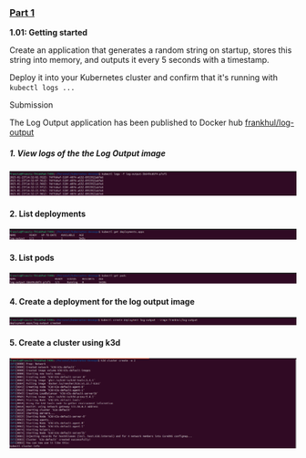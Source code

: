 ### [Part 1](https://devopswithkubernetes.com/part-1)

**1.01: Getting started**

Create an application that generates a random string on startup, stores this string into memory, and outputs it every 5 seconds with a timestamp.

Deploy it into your Kubernetes cluster and confirm that it's running with `kubectl logs ...`

Submission

The Log Output application has been published to Docker hub [frankhul/log-output](https://hub.docker.com/r/frankhul/log-output)

##### 1. View logs of the the Log Output image

![Logs for the log output app](1.01/img/1.01_log_output_logs.png)

#### 2. List deployments

![List Deployments](1.01/img/1.01_list_deployments.png)

#### 3. List pods

![List Pods](1.01/img/1.01_list_pods.png)

#### 4. Create a deployment for the log output image

![Create Log Output Deployment](1.01/img/1.01_create_log_output_deployment.png)

#### 5. Create a cluster using k3d

![Create Cluster](1.01/img/1.01_create_cluster_with_k3d.png)
